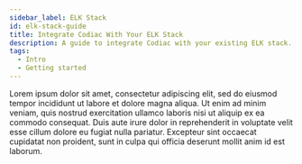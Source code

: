 ```yaml
---
sidebar_label: ELK Stack
id: elk-stack-guide
title: Integrate Codiac With Your ELK Stack
description: A guide to integrate Codiac with your existing ELK stack.
tags:
  - Intro
  - Getting started
---
```


Lorem ipsum dolor sit amet, consectetur adipiscing elit, sed do eiusmod tempor incididunt ut labore et dolore magna aliqua. Ut enim ad minim veniam, quis nostrud exercitation ullamco laboris nisi ut aliquip ex ea commodo consequat. Duis aute irure dolor in reprehenderit in voluptate velit esse cillum dolore eu fugiat nulla pariatur. Excepteur sint occaecat cupidatat non proident, sunt in culpa qui officia deserunt mollit anim id est laborum.